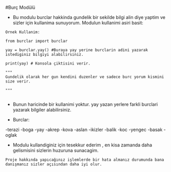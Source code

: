 #Burç Modülü


- Bu modulu burclar hakkinda gundelik bir sekilde bilgi alin diye yaptim ve sizler için kullanima sunuyorum.
Modulun kullanimi asiri basit:


```
Ornek Kullanim:

from burclar import burclar

yay = burclar.yay() #Buraya yay yerine burclarin adini yazarak istediginiz bilgiyi alabilirsiniz.

print(yay) # Konsola çiktisini verir.

"""
Gundelik olarak her gun kendini duzenler ve sadece burc yorum kismini size verir.

"""


```
- Bunun haricinde bir kullanimi yoktur. yay yazan yerlere farkli burclari yazarak bilgiler alabilirsiniz.

- Burclar:

-terazi
-boga
-yay
-akrep
-kova
-aslan
-ikizler
-balik 
-koc
-yengec
-basak
-oglak

- Modulu kullandiginiz için tesekkur ederim , en kisa zamanda daha gelismisini sizlerin huzuruna sunacagim.

`Proje hakkında yapıcağınız işlemlerde bir hata almanız durumunda bana danışmanız sizler açısından daha iyi olur.`
